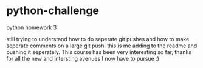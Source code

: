# python-challenge
python homework 3

still trying to understand how to do seperate git pushes and how to make seperate comments on a large git push. this is me adding to the readme and pushing it seperately.
This course has been very interesting so far, thanks for all the new and intersting avenues I now have to pursue :)
